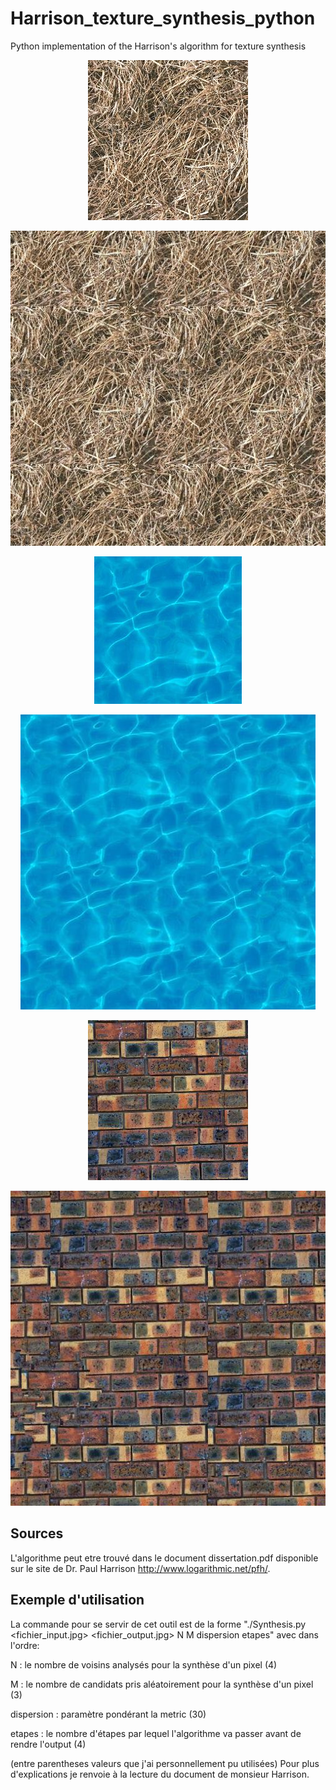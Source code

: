 # Harrison_texture_synthesis_python
Python implementation of the Harrison's algorithm for texture synthesis

<p align="center"><img alt="texture1" src="https://github.com/TC5027/Harrison_texture_synthesis_python/blob/master/inputs/texture1.jpg"></p>
<p align="center"><img alt="texture1" src="https://github.com/TC5027/Harrison_texture_synthesis_python/blob/master/outputs/output1.jpg"></p>


<p align="center"><img alt="texture1" src="https://github.com/TC5027/Harrison_texture_synthesis_python/blob/master/inputs/texture2.jpg"></p>
<p align="center"><img alt="texture1" src="https://github.com/TC5027/Harrison_texture_synthesis_python/blob/master/outputs/output2.jpg"></p>

<p align="center"><img alt="texture1" src="https://github.com/TC5027/Harrison_texture_synthesis_python/blob/master/inputs/texture3.jpg"></p>
<p align="center"><img alt="texture1" src="https://github.com/TC5027/Harrison_texture_synthesis_python/blob/master/outputs/output3.jpg"></p>

## Sources

L'algorithme peut etre trouvé dans le document dissertation.pdf disponible sur le site de Dr. Paul Harrison http://www.logarithmic.net/pfh/.

## Exemple d'utilisation

La commande pour se servir de cet outil est de la forme "./Synthesis.py <fichier_input.jpg> <fichier_output.jpg> N M dispersion etapes" avec dans l'ordre:

N : le nombre de voisins analysés pour la synthèse d'un pixel (4)

M : le nombre de candidats pris aléatoirement pour la synthèse d'un pixel (3)

dispersion : paramètre pondérant la metric (30)

etapes : le nombre d'étapes par lequel l'algorithme va passer avant de rendre l'output (4)



(entre parentheses valeurs que j'ai personnellement pu utilisées)
Pour plus d'explications je renvoie à la lecture du document de monsieur Harrison.
